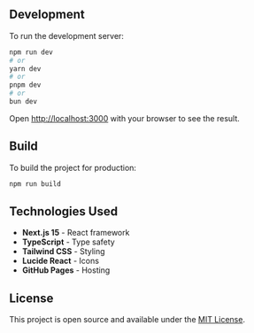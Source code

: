 ## Development

To run the development server:

```bash
npm run dev
# or
yarn dev
# or
pnpm dev
# or
bun dev
```

Open [http://localhost:3000](http://localhost:3000) with your browser to see the result.

## Build

To build the project for production:

```bash
npm run build
```

## Technologies Used

- **Next.js 15** - React framework
- **TypeScript** - Type safety
- **Tailwind CSS** - Styling
- **Lucide React** - Icons
- **GitHub Pages** - Hosting

## License

This project is open source and available under the [MIT License](LICENSE).
